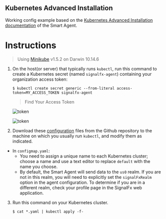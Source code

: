 ## Kubernetes Advanced Installation

Working config example based on the [Kubernetes Advanced Installation documentation](https://docs.signalfx.com/en/latest/integrations/kubernetes/k8s-advanced-installation.html#kubernetes-advanced-installation) of the Smart Agent.


# Instructions 
> Using [Minikube](https://minikube.sigs.k8s.io/docs/) v1.5.2 on Darwin 10.14.6

1. On the host(or server) that typically runs `kubectl`, run this command to create a Kubernetes secret (named `signalfx-agent`) containing your organization access token:

    `$ kubectl create secret generic --from-literal access-token=MY_ACCESS_TOKEN signalfx-agent`
    
    > Find Your Access Token
    
    ![token](token-1.png)

    ![token](token-2.png)
    
    

2. Download these [configuration](https://github.com/jlawtonSFX/o11yseramp/tree/main/Week%202/Kubernetes%20Advanced%20Installation/K8s) files from the Github repository to the machine on which you usually run `kubectl`, and modify them as indicated.

- In `configmap.yaml`:
  - You need to assign a unique name to each Kubernetes cluster; choose a name and use a text editor to replace `default` with the name you choose.
  - By default, the Smart Agent will send data to the `us0` realm. If you are not in this realm, you will need to explicitly set the `signalFxRealm` option in the agent configuration. To determine if you are in a different realm, check your profile page in the SignalFx web application.

3. Run this command on your Kubernetes cluster.

   `$ cat *.yaml | kubectl apply -f-`
  


